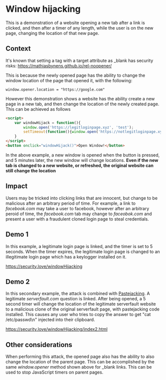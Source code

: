 # Window hijacking

This is a demonstration of a website opening a new tab after a link is clicked, and then after a timer of any length, while the user is on the new page, changing the location of that new page.

## Context
It's known that setting a <a> tag with a target attribute as _blank has security risks:
https://mathiasbynens.github.io/rel-noopener/

This is because the newly opened page has the ability to change the window location of the page that opened it, with the following:

```
window.opener.location = "https://google.com"
```

However this demonstration shows a website has the ability create a new page in a new tab, and then change the location of the newly created page. This can be achieved as follows

```html
<script>
    var windowHijack = function(){
        window.open('https://legitloginpage.xyz', 'test');
        setTimeout(function(){window.open('https://notlegitloginpage.xyz', 'test');}, 300000);
    }
</script>
<button onclick="windowHijack()">Open Window!</button>
```

In the above example, a new window is opened when the button is pressed, and 5 minutes later, the new window will change locations. **Even if the new tab is changed to a new website, or refreshed, the original website can still change the location**

## Impact
Users may be tricked into clicking links that are innocent, but change to be malicious after an arbitrary period of time. For example, a link to _facebook.com_ may take a user to facebook, however after an arbitrary peroid of time, the _facebook.com_ tab may change to _faceobok.com_ and present a user with a fraudulent cloned login page to steal credentials.

## Demo 1
In this example, a legitimate login page is linked, and the timer is set to 5 seconds. When the timer expires, the legitimate login page is changed to an illegitimate login page which has a keylogger installed on it.

https://security.love/windowHijacking

## Demo 2

In this secondary example, the attack is combined with [Pastejacking](https://github.com/dxa4481/Pastejacking). A legitimate _serverfault.com_ question is linked. After being opened, a 5 second timer will change the location of the legitimate serverfault website to a malicious clone of the original serverfault page, with pastejacking code installed. This causes any user who tries to copy the answer to get "cat /etc/passwd\n" injected into their clipboard.

https://security.love/windowHijacking/index2.html

## Other considerations
When performing this attack, the opened page also has the ability to also change the location of the parent page. This can be accomplished by the same _window.opener_ method shown above for _blank links. This can be used to stop JavaScript timers on parent pages.
